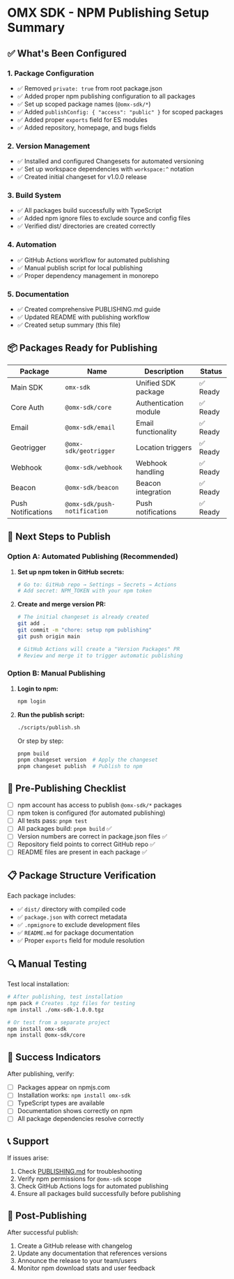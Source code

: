 # OMX SDK - NPM Publishing Setup Summary

## ✅ What's Been Configured

### 1. **Package Configuration**

- ✅ Removed `private: true` from root package.json
- ✅ Added proper npm publishing configuration to all packages
- ✅ Set up scoped package names (`@omx-sdk/*`)
- ✅ Added `publishConfig: { "access": "public" }` for scoped packages
- ✅ Added proper `exports` field for ES modules
- ✅ Added repository, homepage, and bugs fields

### 2. **Version Management**

- ✅ Installed and configured Changesets for automated versioning
- ✅ Set up workspace dependencies with `workspace:^` notation
- ✅ Created initial changeset for v1.0.0 release

### 3. **Build System**

- ✅ All packages build successfully with TypeScript
- ✅ Added npm ignore files to exclude source and config files
- ✅ Verified dist/ directories are created correctly

### 4. **Automation**

- ✅ GitHub Actions workflow for automated publishing
- ✅ Manual publish script for local publishing
- ✅ Proper dependency management in monorepo

### 5. **Documentation**

- ✅ Created comprehensive PUBLISHING.md guide
- ✅ Updated README with publishing workflow
- ✅ Created setup summary (this file)

## 📦 Packages Ready for Publishing

| Package            | Name                         | Description           | Status   |
| ------------------ | ---------------------------- | --------------------- | -------- |
| Main SDK           | `omx-sdk`                    | Unified SDK package   | ✅ Ready |
| Core Auth          | `@omx-sdk/core`              | Authentication module | ✅ Ready |
| Email              | `@omx-sdk/email`             | Email functionality   | ✅ Ready |
| Geotrigger         | `@omx-sdk/geotrigger`        | Location triggers     | ✅ Ready |
| Webhook            | `@omx-sdk/webhook`           | Webhook handling      | ✅ Ready |
| Beacon             | `@omx-sdk/beacon`            | Beacon integration    | ✅ Ready |
| Push Notifications | `@omx-sdk/push-notification` | Push notifications    | ✅ Ready |

## 🚀 Next Steps to Publish

### Option A: Automated Publishing (Recommended)

1. **Set up npm token in GitHub secrets:**

   ```bash
   # Go to: GitHub repo → Settings → Secrets → Actions
   # Add secret: NPM_TOKEN with your npm token
   ```

2. **Create and merge version PR:**

   ```bash
   # The initial changeset is already created
   git add .
   git commit -m "chore: setup npm publishing"
   git push origin main

   # GitHub Actions will create a "Version Packages" PR
   # Review and merge it to trigger automatic publishing
   ```

### Option B: Manual Publishing

1. **Login to npm:**

   ```bash
   npm login
   ```

2. **Run the publish script:**

   ```bash
   ./scripts/publish.sh
   ```

   Or step by step:

   ```bash
   pnpm build
   pnpm changeset version  # Apply the changeset
   pnpm changeset publish  # Publish to npm
   ```

## 🔧 Pre-Publishing Checklist

- [ ] npm account has access to publish `@omx-sdk/*` packages
- [ ] npm token is configured (for automated publishing)
- [ ] All tests pass: `pnpm test`
- [ ] All packages build: `pnpm build` ✅
- [ ] Version numbers are correct in package.json files ✅
- [ ] Repository field points to correct GitHub repo ✅
- [ ] README files are present in each package ✅

## 📋 Package Structure Verification

Each package includes:

- ✅ `dist/` directory with compiled code
- ✅ `package.json` with correct metadata
- ✅ `.npmignore` to exclude development files
- ✅ `README.md` for package documentation
- ✅ Proper `exports` field for module resolution

## 🔍 Manual Testing

Test local installation:

```bash
# After publishing, test installation
npm pack # Creates .tgz files for testing
npm install ./omx-sdk-1.0.0.tgz

# Or test from a separate project
npm install omx-sdk
npm install @omx-sdk/core
```

## 🎯 Success Indicators

After publishing, verify:

- [ ] Packages appear on npmjs.com
- [ ] Installation works: `npm install omx-sdk`
- [ ] TypeScript types are available
- [ ] Documentation shows correctly on npm
- [ ] All package dependencies resolve correctly

## 📞 Support

If issues arise:

1. Check [PUBLISHING.md](./PUBLISHING.md) for troubleshooting
2. Verify npm permissions for `@omx-sdk` scope
3. Check GitHub Actions logs for automated publishing
4. Ensure all packages build successfully before publishing

## 🎉 Post-Publishing

After successful publish:

1. Create a GitHub release with changelog
2. Update any documentation that references versions
3. Announce the release to your team/users
4. Monitor npm download stats and user feedback
